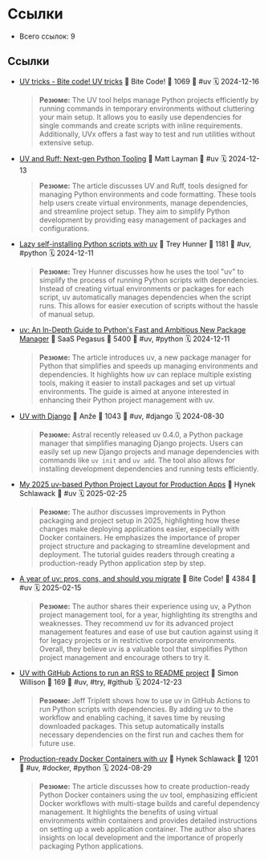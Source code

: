 # Ссылки

- Всего ссылок: 9

## Ссылки

- [UV tricks - Bite code!
UV tricks](https://www.bitecode.dev/p/uv-tricks) 👤 Bite Code! 💬 1069 🔖 #uv 🗓️ 2024-12-16
    > **Резюме:** The UV tool helps manage Python projects efficiently by running commands in temporary environments without cluttering your main setup. It allows you to easily use dependencies for single commands and create scripts with inline requirements. Additionally, UVx offers a fast way to test and run utilities without extensive setup.
- [UV and Ruff: Next-gen Python Tooling](https://www.youtube.com/watch?v=ifj-izwXKRA) 👤 Matt Layman 🔖 #uv 🗓️ 2024-12-13
    > **Резюме:** The article discusses UV and Ruff, tools designed for managing Python environments and code formatting. These tools help users create virtual environments, manage dependencies, and streamline project setup. They aim to simplify Python development by providing easy management of packages and configurations.
- [Lazy self-installing Python scripts with uv](https://treyhunner.com/2024/12/lazy-self-installing-python-scripts-with-uv/) 👤 Trey Hunner 💬 1181 🔖 #uv, #python 🗓️ 2024-12-11
    > **Резюме:** Trey Hunner discusses how he uses the tool "uv" to simplify the process of running Python scripts with dependencies. Instead of creating virtual environments or packages for each script, uv automatically manages dependencies when the script runs. This allows for easier execution of scripts without the hassle of manual setup.
- [uv: An In-Depth Guide to Python's Fast and Ambitious New Package Manager](https://www.saaspegasus.com/guides/uv-deep-dive/) 👤 SaaS Pegasus 💬 5400 🔖 #uv, #python 🗓️ 2024-12-11
    > **Резюме:** The article introduces uv, a new package manager for Python that simplifies and speeds up managing environments and dependencies. It highlights how uv can replace multiple existing tools, making it easier to install packages and set up virtual environments. The guide is aimed at anyone interested in enhancing their Python project management with uv.
- [UV with Django](https://blog.pecar.me/uv-with-django) 👤 Anže 💬 1043 🔖 #uv, #django 🗓️ 2024-08-30
    > **Резюме:** Astral recently released uv 0.4.0, a Python package manager that simplifies managing Django projects. Users can easily set up new Django projects and manage dependencies with commands like `uv init` and `uv add`. The tool also allows for installing development dependencies and running tests efficiently.
- [My 2025 uv-based Python Project Layout for Production Apps](https://www.youtube.com/watch?v=mFyE9xgeKcA) 👤 Hynek Schlawack 🔖 #uv 🗓️ 2025-02-25
    > **Резюме:** The author discusses improvements in Python packaging and project setup in 2025, highlighting how these changes make deploying applications easier, especially with Docker containers. He emphasizes the importance of proper project structure and packaging to streamline development and deployment. The tutorial guides readers through creating a production-ready Python application step by step.
- [A year of uv: pros, cons, and should you migrate](https://www.bitecode.dev/p/a-year-of-uv-pros-cons-and-should?r=28tjlb&amp%3Butm_campaign=post&amp%3Butm_medium=web&triedRedirect=true) 👤 Bite Code! 💬 4384 🔖 #uv 🗓️ 2025-02-15
    > **Резюме:** The author shares their experience using uv, a Python project management tool, for a year, highlighting its strengths and weaknesses. They recommend uv for its advanced project management features and ease of use but caution against using it for legacy projects or in restrictive corporate environments. Overall, they believe uv is a valuable tool that simplifies Python project management and encourage others to try it.
- [UV with GitHub Actions to run an RSS to README project](https://simonwillison.net/2024/Oct/5/uv-with-github-actions-to-run-an-rss-to-readme-project/) 👤 Simon Willison 💬 169 🔖 #uv, #try, #github 🗓️ 2024-12-23
    > **Резюме:** Jeff Triplett shows how to use uv in GitHub Actions to run Python scripts with dependencies. By adding uv to the workflow and enabling caching, it saves time by reusing downloaded packages. This setup automatically installs necessary dependencies on the first run and caches them for future use.
- [Production-ready Docker Containers with uv](https://hynek.me/articles/docker-uv/) 👤 Hynek Schlawack 💬 1201 🔖 #uv, #docker, #python 🗓️ 2024-08-29
    > **Резюме:** The article discusses how to create production-ready Python Docker containers using the uv tool, emphasizing efficient Docker workflows with multi-stage builds and careful dependency management. It highlights the benefits of using virtual environments within containers and provides detailed instructions on setting up a web application container. The author also shares insights on local development and the importance of properly packaging Python applications.
